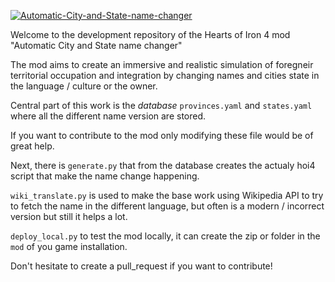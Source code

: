 [![Automatic-City-and-State-name-changer](https://github.com/kaboto1/Automatic-City-and-State-name-changer/actions/workflows/testing.yml/badge.svg?branch=master)](https://github.com/kaboto1/Automatic-City-and-State-name-changer/actions/workflows/testing.yml)

Welcome to the development repository of the Hearts of Iron 4 mod "Automatic City and State name changer"

The mod aims to create an immersive and realistic simulation of foregneir territorial occupation and integration by changing names and cities state in the language / culture or the owner.

Central part of this work is the *database* `provinces.yaml` and `states.yaml` where all the different name version are stored.

If you want to contribute to the mod only modifying these file would be of great help.

Next, there is `generate.py` that from the database creates the actualy hoi4 script that make the name change happening.

`wiki_translate.py` is used to make the base work using Wikipedia API to try to fetch the name in the different language, but often is a modern / incorrect version but still it helps a lot.

`deploy_local.py` to test the mod locally, it can create the zip or folder in the `mod` of you game installation.

Don't hesitate to create a pull_request if you want to contribute!
